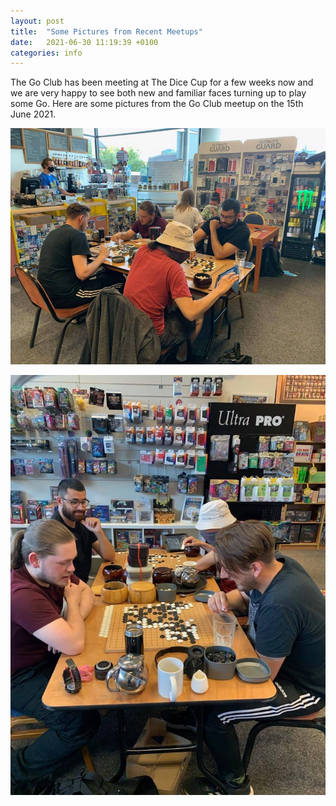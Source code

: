 ```yaml
---
layout: post
title:  "Some Pictures from Recent Meetups"
date:   2021-06-30 11:19:39 +0100
categories: info
---
```


The Go Club has been meeting at The Dice Cup for a few weeks now and we are very happy to see both new and familiar faces turning up to play some Go. Here are some pictures from the Go Club meetup on the 15th June 2021.

![View of the cafe](/assets/2021-06-15-001.jpg)

![Each person keeps their own stones for the evening to minimise contact](/assets/2021-06-15-002.jpg)